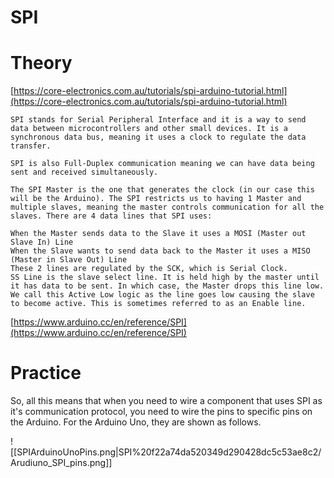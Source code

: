 # SPI

# Theory

[https://core-electronics.com.au/tutorials/spi-arduino-tutorial.html](https://core-electronics.com.au/tutorials/spi-arduino-tutorial.html)

```
SPI stands for Serial Peripheral Interface and it is a way to send data between microcontrollers and other small devices. It is a synchronous data bus, meaning it uses a clock to regulate the data transfer.

SPI is also Full-Duplex communication meaning we can have data being sent and received simultaneously.

The SPI Master is the one that generates the clock (in our case this will be the Arduino). The SPI restricts us to having 1 Master and multiple slaves, meaning the master controls communication for all the slaves. There are 4 data lines that SPI uses:

When the Master sends data to the Slave it uses a MOSI (Master out Slave In) Line
When the Slave wants to send data back to the Master it uses a MISO (Master in Slave Out) Line
These 2 lines are regulated by the SCK, which is Serial Clock.
SS Line is the slave select line. It is held high by the master until it has data to be sent. In which case, the Master drops this line low. We call this Active Low logic as the line goes low causing the slave to become active. This is sometimes referred to as an Enable line.
```

[https://www.arduino.cc/en/reference/SPI](https://www.arduino.cc/en/reference/SPI)

# Practice

So, all this means that when you need to wire a component that uses SPI as it's communication protocol, you need to wire the pins to specific pins on the Arduino. For the Arduino Uno, they are shown as follows.

![[SPIArduinoUnoPins.png|SPI%20f22a74da520349d290428dc5c53ae8c2/Arudiuno_SPI_pins.png]]